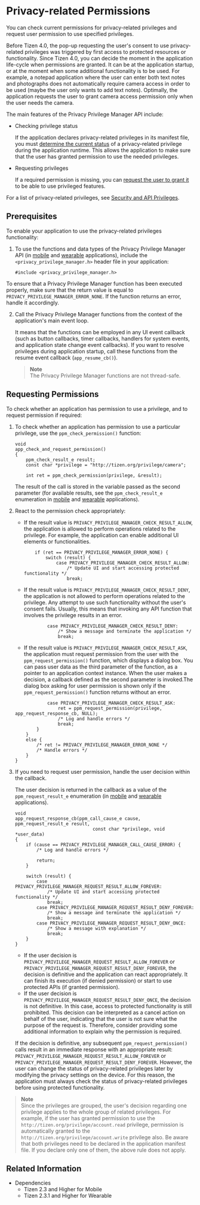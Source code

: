 # Privacy-related Permissions


You can check current permissions for privacy-related privileges and request user permission to use specified privileges.

Before Tizen 4.0, the pop-up requesting the user's consent to use privacy-related privileges was triggered by first access to protected resources or functionality. Since Tizen 4.0, you can decide the moment in the application life-cycle when permissions are granted. It can be at the application startup, or at the moment when some additional functionality is to be used. For example, a notepad application where the user can enter both text notes and photographs does not automatically require camera access in order to be used (maybe the user only wants to add text notes). Optimally, the application requests the user to grant camera access permission only when the user needs the camera.

The main features of the Privacy Privilege Manager API include:

- Checking privilege status

  If the application declares privacy-related privileges in its manifest file, you must [determine the current status](#req) of a privacy-related privilege during the application runtime. This allows the application to make sure that the user has granted permission to use the needed privileges.

- Requesting privileges

  If a required permission is missing, you can [request the user to grant it](#req) to be able to use privileged features.

For a list of privacy-related privileges, see [Security and API Privileges](../../tutorials/details/sec-privileges.md).

## Prerequisites

To enable your application to use the privacy-related privileges functionality:

1. To use the functions and data types of the Privacy Privilege Manager API (in [mobile](../../../../org.tizen.native.mobile.apireference/group__CAPI__PRIVACY__PRIVILEGE__MANAGER__MODULE.html) and [wearable](../../../../org.tizen.native.wearable.apireference/group__CAPI__PRIVACY__PRIVILEGE__MANAGER__MODULE.html) applications), include the `<privacy_privilege_manager.h>` header file in your application:

    ```
    #include <privacy_privilege_manager.h>
    ```

 To ensure that a Privacy Privilege Manager function has been executed properly, make sure that the return value is equal to `PRIVACY_PRIVILEGE_MANAGER_ERROR_NONE`. If the function returns an error, handle it accordingly.

2. Call the Privacy Privilege Manager functions from the context of the application's main event loop.

   It means that the functions can be employed in any UI event callback (such as button callbacks, timer callbacks, handlers for system events, and application state change event callbacks). If you want to resolve privileges during application startup, call these functions from the resume event callback (`app_resume_cb()`).

   > **Note**  
   > The Privacy Privilege Manager functions are not thread-safe.

<a name="req"></a>
## Requesting Permissions

To check whether an application has permission to use a privilege, and to request permission if required:

1. To check whether an application has permission to use a particular privilege, use the `ppm_check_permission()` function:

    ```
    void
    app_check_and_request_permission()
    {
        ppm_check_result_e result;
        const char *privilege = "http://tizen.org/privilege/camera";

        int ret = ppm_check_permission(privilege, &result);
    ```

    The result of the call is stored in the variable passed as the second parameter (for available results, see the `ppm_check_result_e` enumeration in [mobile](../../../../org.tizen.native.mobile.apireference/group__CAPI__PRIVACY__PRIVILEGE__MANAGER__MODULE.html#ga41f409d8b9d4c27d41b907bdb0975f0c) and [wearable](../../../../org.tizen.native.wearable.apireference/group__CAPI__PRIVACY__PRIVILEGE__MANAGER__MODULE.html#ga41f409d8b9d4c27d41b907bdb0975f0c) applications).

2. React to the permission check appropriately:

   - If the result value is `PRIVACY_PRIVILEGE_MANAGER_CHECK_RESULT_ALLOW`, the application is allowed to perform operations related to the privilege. For example, the application can enable additional UI elements or functionalities.

     ```
         if (ret == PRIVACY_PRIVILEGE_MANAGER_ERROR_NONE) {
             switch (result) {
                 case PRIVACY_PRIVILEGE_MANAGER_CHECK_RESULT_ALLOW:
                     /* Update UI and start accessing protected functionality */
                     break;
     ```

   - If the result value is `PRIVACY_PRIVILEGE_MANAGER_CHECK_RESULT_DENY`, the application is not allowed to perform operations related to the privilege. Any attempt to use such functionality without the user's consent fails. Usually, this means that invoking any API function that involves the privilege results in an error.

    ```
                case PRIVACY_PRIVILEGE_MANAGER_CHECK_RESULT_DENY:
                    /* Show a message and terminate the application */
                    break;
    ```

   - If the result value is `PRIVACY_PRIVILEGE_MANAGER_CHECK_RESULT_ASK`, the application must request permission from the user with the `ppm_request_permission()` function, which displays a dialog box. You can pass user data as the third parameter of the function, as a pointer to an application context instance. When the user makes a decision, a callback defined as the second parameter is invoked.The dialog box asking for user permission is shown only if the `ppm_request_permission()` function returns without an error.

    ```
                case PRIVACY_PRIVILEGE_MANAGER_CHECK_RESULT_ASK:
                    ret = ppm_request_permission(privilege, app_request_response_cb, NULL);
                    /* Log and handle errors */
                    break;
            }
        }
        else {
            /* ret != PRIVACY_PRIVILEGE_MANAGER_ERROR_NONE */
            /* Handle errors */
        }
    }
    ```

3. If you need to request user permission, handle the user decision within the callback.

   The user decision is returned in the callback as a value of the `ppm_request_result_e` enumeration (in [mobile](../../../..//org.tizen.native.mobile.apireference/group__CAPI__PRIVACY__PRIVILEGE__MANAGER__MODULE.html#ga0be419f8be0a398fd6e9af29f9c3e29b) and [wearable](../../../../org.tizen.native.wearable.apireference/group__CAPI__PRIVACY__PRIVILEGE__MANAGER__MODULE.html#ga0be419f8be0a398fd6e9af29f9c3e29b) applications).

   ```
   void
   app_request_response_cb(ppm_call_cause_e cause, ppm_request_result_e result,
                                const char *privilege, void *user_data)
   {
       if (cause == PRIVACY_PRIVILEGE_MANAGER_CALL_CAUSE_ERROR) {
           /* Log and handle errors */

           return;
       }

       switch (result) {
           case PRIVACY_PRIVILEGE_MANAGER_REQUEST_RESULT_ALLOW_FOREVER:
               /* Update UI and start accessing protected functionality */
               break;
           case PRIVACY_PRIVILEGE_MANAGER_REQUEST_RESULT_DENY_FOREVER:
               /* Show a message and terminate the application */
               break;
           case PRIVACY_PRIVILEGE_MANAGER_REQUEST_RESULT_DENY_ONCE:
               /* Show a message with explanation */
               break;
       }
   }
   ```

   - If the user decision is `PRIVACY_PRIVILEGE_MANAGER_REQUEST_RESULT_ALLOW_FOREVER` or `PRIVACY_PRIVILEGE_MANAGER_REQUEST_RESULT_DENY_FOREVER`, the decision is definitive and the application can react appropriately. It can finish its execution (if denied permission) or start to use protected APIs (if granted permission).
   - If the user decision is `PRIVACY_PRIVILEGE_MANAGER_REQUEST_RESULT_DENY_ONCE`, the decision is not definitive. In this case, access to protected functionality is still prohibited. This decision can be interpreted as a cancel action on behalf of the user, indicating that the user is not sure what the purpose of the request is. Therefore, consider providing some additional information to explain why the permission is required.

   If the decision is definitive, any subsequent `ppm_request_permission()` calls result in an immediate response with an appropriate result: `PRIVACY_PRIVILEGE_MANAGER_REQUEST_RESULT_ALLOW_FOREVER` or `PRIVACY_PRIVILEGE_MANAGER_REQUEST_RESULT_DENY_FOREVER`. However, the user can change the status of privacy-related privileges later by modifying the privacy settings on the device. For this reason, the application must always check the status of privacy-related privileges before using protected functionality.

> **Note**  
> Since the privileges are grouped, the user's decision regarding one privilege applies to the whole group of related privileges. For example, if the user has granted permission to use the `http://tizen.org/privilege/account.read` privilege, permission is automatically granted to the `http://tizen.org/privilege/account.write` privilege also. Be aware that both privileges need to be declared in the application manifest file. If you declare only one of them, the above rule does not apply.

## Related Information
- Dependencies
  - Tizen 2.3 and Higher for Mobile
  - Tizen 2.3.1 and Higher for Wearable
